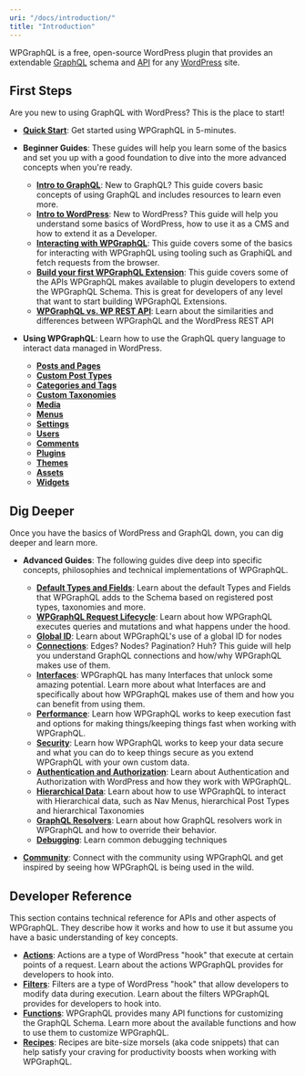 ```yaml
---
uri: "/docs/introduction/"
title: "Introduction"
---
```


WPGraphQL is a free, open-source WordPress plugin that provides an extendable [GraphQL](/glossary/graphql/) schema and [API](/glossary/api/) for any [WordPress](/docs/intro-to-wordpress/) site.

## First Steps

Are you new to using GraphQL with WordPress? This is the place to start!

-   **[Quick Start](/docs/quick-start/)**: Get started using WPGraphQL in 5-minutes.

-   **Beginner Guides**: These guides will help you learn some of the basics and set you up with a good foundation to dive into the more advanced concepts when you're ready.

    - **[Intro to GraphQL](/docs/intro-to-graphql/)**: New to GraphQL? This guide covers basic concepts of using GraphQL and includes resources to learn even more.
    - **[Intro to WordPress](/docs/intro-to-wordpress/)**: New to WordPress? This guide will help you understand some basics of WordPress, how to use it as a CMS and how to extend it as a Developer.
    - **[Interacting with WPGraphQL](/docs/interacting-with-wpgraphql/)**: This guide covers some of the basics for interacting with WPGraphQL using tooling such as GraphiQL and fetch requests from the browser.
    - **[Build your first WPGraphQL Extension](/docs/build-your-first-wpgraphql-extension/)**: This guide covers some of the APIs WPGraphQL makes available to plugin developers to extend the WPGraphQL Schema. This is great for developers of any level that want to start building WPGraphQL Extensions.
    - **[WPGraphQL vs. WP REST API](/docs/wpgraphql-vs-wp-rest-api/)**: Learn about the similarities and differences between WPGraphQL and the WordPress REST API

-   **Using WPGraphQL**: Learn how to use the GraphQL query language to interact data managed in WordPress.

    - **[Posts and Pages](/docs/posts-and-pages/)**
    - **[Custom Post Types](/docs/custom-post-types/)**
    - **[Categories and Tags](/docs/categories-and-tags/)**
    - **[Custom Taxonomies](/docs/custom-taxonomies/)**
    - **[Media](/docs/media/)**
    - **[Menus](/docs/menus/)**
    - **[Settings](/docs/settings/)**
    - **[Users](/docs/users/)**
    - **[Comments](/docs/comments/)**
    - **[Plugins](/docs/plugins/)**
    - **[Themes](/actions/graphql_init/)**
    - **[Assets](/docs/assets/)**
    - **[Widgets](/docs/widgets/)**

## Dig Deeper

Once you have the basics of WordPress and GraphQL down, you can dig deeper and learn more.

-   **Advanced Guides**: The following guides dive deep into specific concepts, philosophies and technical implementations of WPGraphQL.
    - **[Default Types and Fields](/docs/default-types-and-fields/)**: Learn about the default Types and Fields that WPGraphQL adds to the Schema based on registered post types, taxonomies and more.
    - **[WPGraphQL Request Lifecycle](/docs/wpgraphql-request-lifecycle/)**: Learn about how WPGraphQL executes queries and mutations and what happens under the hood.
    - **[Global ID](/docs/global-id/)**: Learn about WPGraphQL's use of a global ID for nodes
    - **[Connections](/docs/connections/)**: Edges? Nodes? Pagination? Huh? This guide will help you understand GraphQL connections and how/why WPGraphQL makes use of them.
    - **[Interfaces](/docs/interfaces/)**: WPGraphQL has many Interfaces that unlock some amazing potential. Learn more about what Interfaces are and specifically about how WPGraphQL makes use of them and how you can benefit from using them.
    - **[Performance](/docs/performance/)**: Learn how WPGraphQL works to keep execution fast and options for making things/keeping things fast when working with WPGraphQL.
    - **[Security](/docs/security/)**: Learn how WPGraphQL works to keep your data secure and what you can do to keep things secure as you extend WPGraphQL with your own custom data.
    - **[Authentication and Authorization](/docs/authentication-and-authorization/)**: Learn about Authentication and Authorization with WordPress and how they work with WPGraphQL.
    - **[Hierarchical Data](/docs/hierarchical-data/)**: Learn about how to use WPGraphQL to interact with Hierarchical data, such as Nav Menus, hierarchical Post Types and hierarchical Taxonomies
    - **[GraphQL Resolvers](/docs/graphql-resolvers/)**: Learn about how GraphQL resolvers work in WPGraphQL and how to override their behavior.
    - **[Debugging](debugging)**: Learn common debugging techniques

-   **[Community](/community/)**: Connect with the community using WPGraphQL and get inspired by seeing how WPGraphQL is being used in the wild.

## Developer Reference

This section contains technical reference for APIs and other aspects of WPGraphQL. They describe how it works and how to use it but assume you have a basic understanding of key concepts.

- **[Actions](/actions)**: Actions are a type of WordPress "hook" that execute at certain points of a request. Learn about the actions WPGraphQL provides for developers to hook into.
- **[Filters](/filters)**: Filters are a type of WordPress "hook" that allow developers to modify data during execution. Learn about the filters WPGraphQL provides for developers to hook into.
- **[Functions](/functions)**: WPGraphQL provides many API functions for customizing the GraphQL Schema. Learn more about the available functions and how to use them to customize WPGraphQL.
- **[Recipes](/recipes)**: Recipes are bite-size morsels (aka code snippets) that can help satisfy your craving for productivity boosts when working with WPGraphQL.
